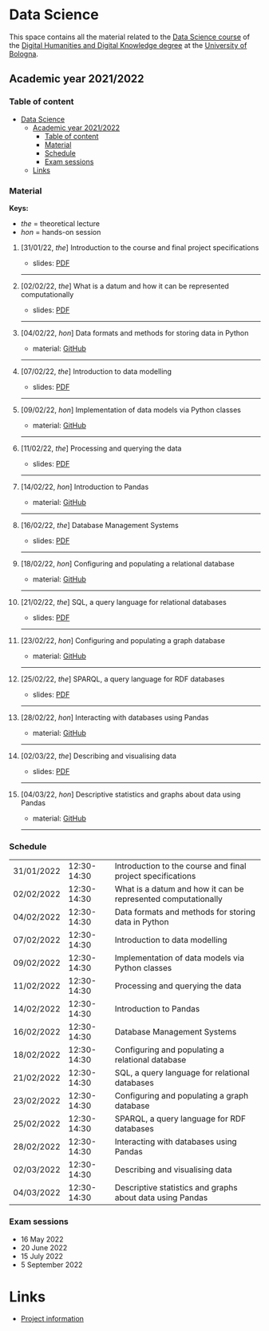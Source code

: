 # Data Science

This space contains all the material related to the [Data Science course](https://www.unibo.it/en/teaching/course-unit-catalogue/course-unit/2021/467046) of the [Digital Humanities and Digital Knowledge degree](https://corsi.unibo.it/2cycle/DigitalHumanitiesKnowledge) at the [University of Bologna](http://www.unibo.it/en).

## Academic year 2021/2022

### Table of content

- [Data Science](#data-science)
  - [Academic year 2021/2022](#academic-year-20212022)
    - [Table of content](#table-of-content)
    - [Material](#material)
    - [Schedule](#schedule)
    - [Exam sessions](#exam-sessions)
  - [Links](#links)

### Material

**Keys:**

- _the_ = theoretical lecture
- _hon_ = hands-on session

1. [31/01/22, *the*] Introduction to the course and final project specifications
   - slides: [PDF](https://comp-data.github.io/2021-2022/lecture/00/00.pdf)
   <hr />

2. [02/02/22, *the*] What is a datum and how it can be represented computationally
   - slides: [PDF](https://comp-data.github.io/2021-2022/lecture/01/01.pdf)
   <hr />

3. [04/02/22, *hon*] Data formats and methods for storing data in Python
   - material: [GitHub](https://github.com/comp-data/2021-2022/tree/main/docs/handson/01)
   <hr />

4. [07/02/22, *the*] Introduction to data modelling
   - slides: [PDF](https://comp-data.github.io/2021-2022/lecture/02/02.pdf)
   <hr />

5. [09/02/22, *hon*] Implementation of data models via Python classes
   - material: [GitHub](https://github.com/comp-data/2021-2022/tree/main/docs/handson/02)
   <hr />

6. [11/02/22, *the*] Processing and querying the data
   - slides: [PDF](https://comp-data.github.io/2021-2022/lecture/03/03.pdf)
   <hr />

7. [14/02/22, *hon*] Introduction to Pandas
   - material: [GitHub](https://github.com/comp-data/2021-2022/tree/main/docs/handson/03)
   <hr />

8. [16/02/22, *the*] Database Management Systems
   - slides: [PDF](https://comp-data.github.io/2021-2022/lecture/04/04.pdf)
   <hr />

9. [18/02/22, *hon*] Configuring and populating a relational database
   - material: [GitHub](https://github.com/comp-data/2021-2022/tree/main/docs/handson/04)
   <hr />

10. [21/02/22, *the*] SQL, a query language for relational databases
    - slides: [PDF](https://comp-data.github.io/2021-2022/lecture/05/05.pdf)
    <hr />

11. [23/02/22, *hon*] Configuring and populating a graph database
    - material: [GitHub](https://github.com/comp-data/2021-2022/tree/main/docs/handson/05)
    <hr />

12. [25/02/22, *the*] SPARQL, a query language for RDF databases
    - slides: [PDF](https://comp-data.github.io/2021-2022/lecture/06/06.pdf)
    <hr />

13. [28/02/22, *hon*] Interacting with databases using Pandas
    - material: [GitHub](https://github.com/comp-data/2021-2022/tree/main/docs/handson/06)
    <hr />

14. [02/03/22, *the*] Describing and visualising data
    - slides: [PDF](https://comp-data.github.io/2021-2022/lecture/07/07.pdf)
    <hr />

15. [04/03/22, *hon*] Descriptive statistics and graphs about data using Pandas
    - material: [GitHub](https://github.com/comp-data/2021-2022/tree/main/docs/handson/07)
    <hr />

### Schedule

<table>
    <tr><td>31/01/2022</td><td>12:30-14:30</td><td>Introduction to the course and final project specifications</td></tr>
	<tr><td>02/02/2022</td><td>12:30-14:30</td><td>What is a datum and how it can be represented computationally</td></tr>
	<tr><td>04/02/2022</td><td>12:30-14:30</td><td>Data formats and methods for storing data in Python</td></tr>
	<tr><td>07/02/2022</td><td>12:30-14:30</td><td>Introduction to data modelling</td></tr>
	<tr><td>09/02/2022</td><td>12:30-14:30</td><td>Implementation of data models via Python classes</td></tr>
	<tr><td>11/02/2022</td><td>12:30-14:30</td><td>Processing and querying the data</td></tr>
	<tr><td>14/02/2022</td><td>12:30-14:30</td><td>Introduction to Pandas</td></tr>
	<tr><td>16/02/2022</td><td>12:30-14:30</td><td>Database Management Systems</td></tr>
	<tr><td>18/02/2022</td><td>12:30-14:30</td><td>Configuring and populating a relational database</td></tr>
	<tr><td>21/02/2022</td><td>12:30-14:30</td><td>SQL, a query language for relational databases</td></tr>
	<tr><td>23/02/2022</td><td>12:30-14:30</td><td>Configuring and populating a graph database</td></tr>
	<tr><td>25/02/2022</td><td>12:30-14:30</td><td>SPARQL, a query language for RDF databases</td></tr>
	<tr><td>28/02/2022</td><td>12:30-14:30</td><td>Interacting with databases using Pandas</td></tr>
	<tr><td>02/03/2022</td><td>12:30-14:30</td><td>Describing and visualising data</td></tr>
	<tr><td>04/03/2022</td><td>12:30-14:30</td><td>Descriptive statistics and graphs about data using Pandas</td></tr>
</table>

### Exam sessions

- 16 May 2022
- 20 June 2022
- 15 July 2022
- 5 September 2022

# Links

- [Project information](https://github.com/comp-data/2021-2022/tree/main/docs/project)

